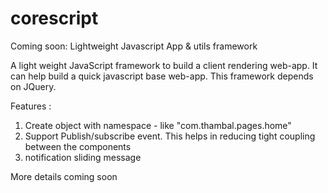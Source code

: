 corescript
==========
Coming soon:
Lightweight Javascript App &amp; utils framework

A light weight JavaScript framework to build a client rendering web-app. It can help build a quick javascript base web-app. 
This framework depends on JQuery.

Features :
1. Create object with namespace - like "com.thambal.pages.home"
2. Support Publish/subscribe event. This helps in reducing tight coupling between the components
3. notification sliding message

More details coming soon
